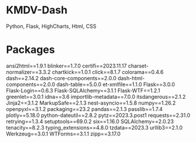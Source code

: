 # KMDV-Dash
Python, Flask, HighCharts, Html, CSS


# Packages
ansi2html==1.9.1
blinker==1.7.0
certifi==2023.11.17
charset-normalizer==3.3.2
chartkick==1.0.1
click==8.1.7
colorama==0.4.6
dash==2.14.2
dash-core-components==2.0.0
dash-html-components==2.0.0
dash-table==5.0.0
et-xmlfile==1.1.0
Flask==3.0.0
Flask-Login==0.6.3
Flask-SQLAlchemy==3.1.1
Flask-WTF==1.2.1
greenlet==3.0.1
idna==3.6
importlib-metadata==7.0.0
itsdangerous==2.1.2
Jinja2==3.1.2
MarkupSafe==2.1.3
nest-asyncio==1.5.8
numpy==1.26.2
openpyxl==3.1.2
packaging==23.2
pandas==2.1.3
passlib==1.7.4
plotly==5.18.0
python-dateutil==2.8.2
pytz==2023.3.post1
requests==2.31.0
retrying==1.3.4
setuptools==69.0.2
six==1.16.0
SQLAlchemy==2.0.23
tenacity==8.2.3
typing_extensions==4.8.0
tzdata==2023.3
urllib3==2.1.0
Werkzeug==3.0.1
WTForms==3.1.1
zipp==3.17.0

